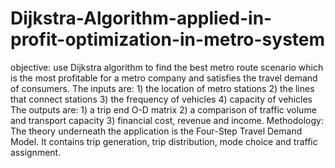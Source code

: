 # Dijkstra-Algorithm-applied-in-profit-optimization-in-metro-system
objective:
      use Dijkstra algorithm to find the best metro route scenario which is the most profitable for a metro company and satisfies the travel demand of consumers. 
The inputs are:
      1) the location of metro stations
      2) the lines that connect stations
      3) the frequency of vehicles
      4) capacity of vehicles
The outputs are:
      1) a trip end O-D matrix
      2) a comparison of traffic volume and transport capacity
      3) financial cost, revenue and income.
Methodology: 
      The theory underneath the application is the Four-Step Travel Demand Model. 
      It contains trip generation, trip distribution, mode choice and traffic assignment. 
      
